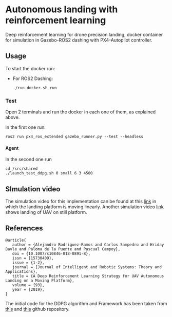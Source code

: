 # Autonomous landing with reinforcement learning
Deep reinforcement learning for drone precision landing, docker container for simulation in Gazebo-ROS2 
dashing with PX4-Autopilot controller. 


## Usage <a name="usage"></a>
To start the docker run:
- For ROS2 Dashing:
   ```
   ./run_docker.sh run
   ```

### Test <a name="test"></a>
Open 2 terminals and run the docker in each one of them, as explained above.

In the first one run:
```
ros2 run px4_ros_extended gazebo_runner.py --test --headless
```

#### Agent
In the second one run
```
cd /src/shared
./launch_test_ddpg.sh 0 small 6 3 4500
```



## SImulation video
The simulation video for this implementation can be found at this [link](https://youtu.be/OaIrJ7aA2g0) in which the landing platform is moving linearly. Another simulation video [link](https://youtu.be/3Sl5yUurCLs) shows landing of UAV on still platform.


## References <a name="references"></a>
```
@article{
   author = {Alejandro Rodriguez-Ramos and Carlos Sampedro and Hriday Bavle and Paloma de la Puente and Pascual Campoy},
   doi = {10.1007/s10846-018-0891-8},
   issn = {15730409},
   issue = {1-2},
   journal = {Journal of Intelligent and Robotic Systems: Theory and Applications},
   title = {A Deep Reinforcement Learning Strategy for UAV Autonomous Landing on a Moving Platform},
   volume = {93},
   year = {2019},
}
```
The initial code for the DDPG algorithm and Framework has been taken from [this](https://github.com/vy007vikas/PyTorch-ActorCriticRL) and [this](https://github.com/carlo98/precision_landing_shaping_RL)
github repository.
